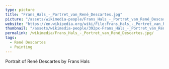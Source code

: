 ```yaml
---
type: picture
title: "Frans_Hals_-_Portret_van_René_Descartes.jpg"
picture: "/assets/wikimedia-people/Frans_Hals_-_Portret_van_René_Descartes.jpg"
website: "https://en.wikipedia.org/wiki/File:Frans_Hals_-_Portret_van_René_Descartes.jpg"
thumbnail: "/assets/wikimedia-people/392px-Frans_Hals_-_Portret_van_René_Descartes.jpg"
permalink: /wikimedia/Frans_Hals_-_Portret_van_René_Descartes.jpg/
tags:
  - René Descartes
  - Painting
---
```

Portrait of René Descartes by Frans Hals